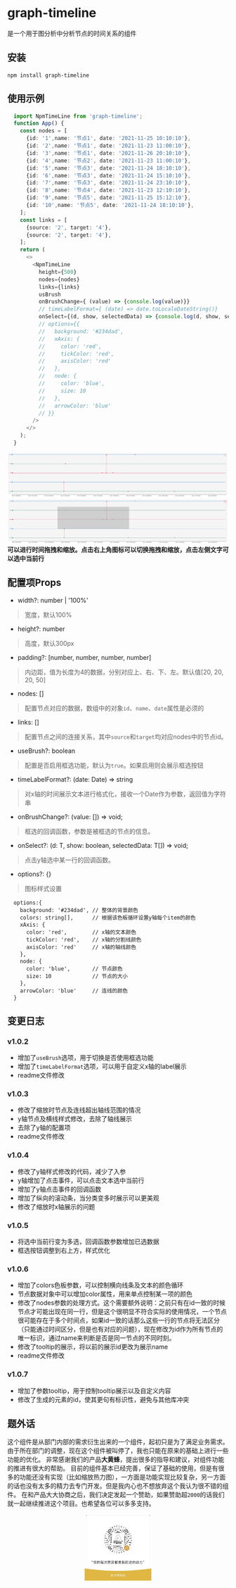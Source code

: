 # graph-timeline
是一个用于图分析中分析节点的时间关系的组件

## 安装
````
npm install graph-timeline
````
## 使用示例
```typescript
  import NpmTimeLine from 'graph-timeline';
  function App() {
    const nodes = [
      {id: '1',name: '节点1', date: '2021-11-25 10:10:10'},
      {id: '2',name: '节点1', date: '2021-11-23 11:00:10'},
      {id: '3',name: '节点1', date: '2021-11-26 20:10:10'},
      {id: '4',name: '节点2', date: '2021-11-23 11:00:10'},
      {id: '5',name: '节点3', date: '2021-11-24 18:10:10'},
      {id: '6',name: '节点3', date: '2021-11-24 15:10:10'},
      {id: '7',name: '节点3', date: '2021-11-24 23:10:10'},
      {id: '8',name: '节点4', date: '2021-11-23 12:10:10'},
      {id: '9',name: '节点5', date: '2021-11-25 15:12:10'},
      {id: '10',name: '节点5', date: '2021-11-24 18:10:10'},
    ];
    const links = [
      {source: '2', target: '4'},
      {source: '2', target: '4'},
    ];
    return (
      <>
        <NpmTimeLine
          height={500}
          nodes={nodes}
          links={links}
          usBrush
          onBrushChange={ (value) => {console.log(value)}}
          // timeLabelFormat={ (date) => date.toLocaleDateString()}
          onSelect={(d, show, selectedData) => {console.log(d, show, selectedData)}}
          // options={{
          //   background: '#234dad',
          //   xAxis: {
          //     color: 'red',
          //     tickColor: 'red',
          //     axisColor: 'red'
          //   },
          //   node: {
          //     color: 'blue',
          //     size: 10
          //   },
          //   arrowColor: 'blue'
          // }}
        />
      </>
    );
  }
```
![alt zoom运行效果](./src/assets/zoomExp.png)
![alt brush运行效果](./src/assets/brushExp.png)
**可以进行时间拖拽和缩放。点击右上角图标可以切换拖拽和缩放，点击左侧文字可以选中当前行**

## 配置项Props
* width?: number | '100%'
> 宽度，默认100%
* height?: number
> 高度，默认300px
* padding?: [number, number, number, number]
> 内边距，值为长度为4的数据，分别对应上、右、下、左。默认值[20, 20, 20, 50]
* nodes: []
> 配置节点对应的数据，数组中的对象`id`、`name`、`date`属性是必须的
* links: []
> 配置节点之间的连接关系，其中`source`和`target`均对应nodes中的节点id。
* useBrush?: boolean
> 配置是否启用框选功能，默认为`true`。如果启用则会展示框选按钮
* timeLabelFormat?: (date: Date) => string
> 对x轴的时间展示文本进行格式化，接收一个Date作为参数，返回值为字符串
* onBrushChange?: (value: []) => void;
> 框选的回调函数，参数是被框选的节点的信息。
* onSelect?: <T>(d: T, show: boolean, selectedData: T[]) => void;
> 点击y轴选中某一行的回调函数。
* options?: {}
> 图标样式设置
```
  options:{
    background: '#234dad', // 整体的背景颜色
    colors: string[],      // 根据该色板循环设置y轴每个item的颜色      
    xAxis: {
      color: 'red',        // x轴的文本颜色
      tickColor: 'red',    // x轴的分割线颜色
      axisColor: 'red'     // x轴的轴线颜色
    },
    node: {                
      color: 'blue',       // 节点颜色
      size: 10             // 节点的大小
    },
    arrowColor: 'blue'     // 连线的颜色
  }
```
## 变更日志
### v1.0.2
* 增加了`useBrush`选项，用于切换是否使用框选功能
* 增加了`timeLabelFormat`选项，可以用于自定义x轴的label展示
* readme文件修改
### v1.0.3
* 修改了缩放时节点及连线超出轴线范围的情况
* y轴节点及横线样式修改，去除了轴线展示
* 去除了y轴的配置项
* readme文件修改

### v1.0.4
* 修改了y轴样式修改的代码，减少了入参
* y轴增加了点击事件，可以点击文本选中当前行
* 增加了y轴点击事件的回调函数
* 增加了纵向的滚动条，当分类变多时展示可以更美观
* 修改了缩放时x轴展示的问题

### v1.0.5
* 将选中当前行变为多选，回调函数参数增加已选数据
* 框选按钮调整到右上方，样式优化

### v1.0.6
* 增加了colors色板参数，可以控制横向线条及文本的颜色循环
* 节点数据对象中可以增加color属性，用来单点控制某一项的颜色
* 修改了nodes参数的处理方式。这个需要额外说明：之前只有在id一致的时候节点才可能出现在同一行，但是这个很明显不符合实际的使用情况，一个节点很可能存在于多个时间点，如果id一致的话那么这些一行的节点将无法区分（只能通过时间区分，但是也有对应的问题），现在修改为id作为所有节点的唯一标识，通过name来判断是否是同一节点的不同时刻。
* 修改了tooltip的展示，将以前的展示id更改为展示name
* readme文件修改

### v1.0.7
* 增加了参数tooltip，用于控制tooltip展示以及自定义内容
* 修改了生成的元素的id，使其更句有标识性，避免与其他库冲突

## 题外话
这个组件是从部门内部的需求衍生出来的一个组件，起初只是为了满足业务需求。
由于所在部门的调整，现在这个组件被叫停了，我也只能在原来的基础上进行一些功能的优化。
非常感谢我们的产品**大黄蜂**，提出很多的指导和建议，对组件功能的推进有很大的帮助。
目前的组件基本已经完善，保证了基础的使用，但是有很多的功能还没有实现（比如缩放热力图），一方面是功能实现比较复杂，另一方面的话也没有太多的精力去专门开发。但是我内心也不想放弃这个我认为很不错的组件。
在和产品大大协商之后，我们决定发起一个赞助，如果赞助超`2000`的话我们就一起继续推进这个项目。也希望各位可以多多支持。
<div align="center"><img src="./src/assets/zanshangma.jpg" width="30%">